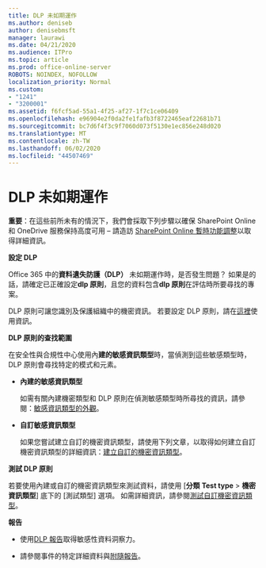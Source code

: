```yaml
---
title: DLP 未如期運作
ms.author: deniseb
author: denisebmsft
manager: laurawi
ms.date: 04/21/2020
ms.audience: ITPro
ms.topic: article
ms.prod: office-online-server
ROBOTS: NOINDEX, NOFOLLOW
localization_priority: Normal
ms.custom:
- "1241"
- "3200001"
ms.assetid: f6fcf5ad-55a1-4f25-af27-1f7c1ce06409
ms.openlocfilehash: e96904e2f0da2fe1fafb3f8722465eaf22681b71
ms.sourcegitcommit: bc7d6f4f3c9f7060d073f5130e1ec856e248d020
ms.translationtype: MT
ms.contentlocale: zh-TW
ms.lasthandoff: 06/02/2020
ms.locfileid: "44507469"
---
```

# <a name="dlp-not-working-as-expected"></a>DLP 未如期運作

**重要**：在這些前所未有的情況下，我們會採取下列步驟以確保 SharePoint Online 和 OneDrive 服務保持高度可用 – 請造訪 [SharePoint Online 暫時功能調整](https://aka.ms/ODSPAdjustments)以取得詳細資訊。

 **設定 DLP**

Office 365 中的**資料遺失防護（DLP）** 未如期運作時，是否發生問題？ 如果是的話，請確定已正確設定**dlp 原則**，且您的資料包含**dlp 原則**在評估時所要尋找的專案。
  
DLP 原則可讓您識別及保護組織中的機密資訊。 若要設定 DLP 原則，請在[這裡](https://docs.microsoft.com/office365/securitycompliance/prevent-data-loss#set-up-dlp)使用資訊。
  
 **DLP 原則的查找範圍**
  
在安全性與合規性中心使用內**建的敏感資訊類型**時，當偵測到這些敏感類型時，DLP 原則會尋找特定的模式和元素。
  
- **內建的敏感資訊類型**

    如需有關內建機密類型和 DLP 原則在偵測敏感類型時所尋找的資訊，請參閱：[敏感資訊類型的外觀](https://docs.microsoft.com/microsoft-365/compliance/sensitive-information-type-entity-definitions)。

- **自訂敏感資訊類型**

    如果您嘗試建立自訂的機密資訊類型，請使用下列文章，以取得如何建立自訂機密資訊類型的詳細資訊：[建立自訂的機密資訊類型](https://docs.microsoft.com/microsoft-365/compliance/create-a-custom-sensitive-information-type)。

**測試 DLP 原則**

若要使用內建或自訂的機密資訊類型來測試資料，請使用 [**分類** **Test type**  >  **機密資訊類型**] 底下的 [測試類型] 選項。 如需詳細資訊，請參閱[測試自訂機密資訊類型](https://docs.microsoft.com/microsoft-365/compliance/create-a-custom-sensitive-information-type#create-custom-sensitive-information-types-in-the-security--compliance-center)。

 **報告**
  
- 使用[DLP 報告](https://docs.microsoft.com/microsoft-365/compliance/data-loss-prevention-policies#dlp-reports)取得敏感性資料洞察力。

- 請參閱事件的特定詳細資料與[附隨報告](https://docs.microsoft.com/microsoft-365/compliance/data-loss-prevention-policies#incident-reports)。
